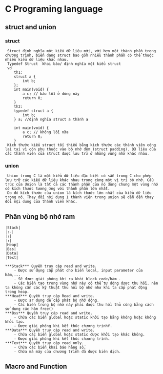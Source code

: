 # C Programing language
## struct and union 
### struct
     Struct định nghĩa một kiểu dữ liệu mới, với hơn một thành phần trong chương trình, biến dạng struct bao gồm nhiều thành phần có thể thuộc nhiều kiểu dữ liệu khác nhau.
     Typedef Struct  khai báo/ định nghĩa một kiểu struct
     vd 
        th1: 
        struct a {
	        int b;
        };
        int main(void) {
	        a c; // báo lỗi ở dòng này
	        return 0;
        }
        th2:
        typedef struct a {
	        int b;
        } a; //định nghĩa struct a thành a

        int main(void) {
	        a c; // không lỗi nữa
	        return 0;
        }
     Kích thước kiểu struct tối thiểu bằng kích thước các thành viên cộng lại tại vì còn phụ thuộc vào bộ nhớ đệm (struct padding). Dữ liệu của các thành viên của struct được lưu trữ ở những vùng nhớ khác nhau.
### union
     Union trong C là một kiểu dữ liệu đặc biệt có sẵn trong C cho phép lưu trữ các kiểu dữ liệu khác nhau trong cùng một vị trí bộ nhớ. Cấu trúc của Union là tất cả các thành phần của nó dùng chung một vùng nhớ có kích thước tương ứng với thành phần lớn nhất.
     Do đó kích thước của union là kích thước lớn nhất của kiểu dữ liệu trong nó. Thay đổi nội dung 1 thành viên trong union sẽ dẫn đến thay đổi nội dung của thành viên khác.
## Phân vùng bộ nhớ ram 
    
    |Stack|
    |:-|
    |↓|
    |↑|
    |Heap|
    |Bss|
    |Data|
    |Text|
    
    ***Stack*** Quyền truy cập read and write.
        - Được sử dụng cấp phát cho biến local, input parameter của hàm,...
        - Sẽ được giải phóng khi ra khỏi block code/hàm .
        - Các biến tạo trong vùng nhớ này có thể tự động được thu hồi, nên ta không cần các kỹ thuật thu hồi bộ nhớ như khi ta cấp phát động trong heap.
    ***Head*** Quyền truy cập Read and write.
        - Được sr dụng để cấp phát bộ nhớ động.
        - Các biến trong bộ nhớ này phải được thu hồi thủ công bằng cách sử dụng các hàm free()  
    ***Bss*** Quyền truy cập read and write.
        - Chứa các biến global hoặc static khởi tạo bằng không hoặc không khởi tạo.
        - Được giải phóng khi kết thúc chương trinhf.
    ***Data*** Quyền truy cập read and write.
        - Chứa các biến global hoặc static được khởi tạo khác không.
        - Được giải phóng khi kết thúc chương trình.
    ***Text*** Quyền truy cập read only.
        - Chứa các biến khai báo hằng số.
        - Chứa mã máy của chương trình đã được biên dịch.
## Macro and Function


    